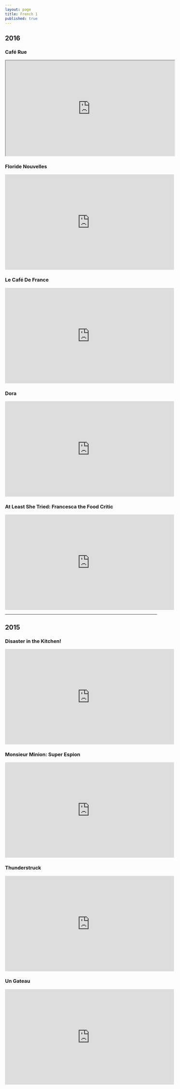 ```yaml
---
layout: page
title: French 1
published: true
---
```

## 2016




### Café Rue

<iframe src="https://drive.google.com/file/d/0B96m0BKf_su_TVhsa1BpbmRHbDg/preview" width="560" height="315"></iframe>

### Floride Nouvelles

<iframe width="560" height="315" src="https://www.youtube.com/embed/I1aamHEroP8" frameborder="0" allowfullscreen></iframe>

### Le Café De France

<iframe width="560" height="315" src="https://www.youtube.com/embed/Cddu4xMddtI" frameborder="0" allowfullscreen></iframe>

### Dora

<iframe width="560" height="315" src="https://www.youtube.com/embed/IbGpTXolYZ8" frameborder="0" allowfullscreen></iframe>

### At Least She Tried: Francesca the Food Critic

<iframe width="560" height="315" src="https://www.youtube.com/embed/cXjMEpChL-s" frameborder="0" allowfullscreen></iframe>
<hr>

## 2015

### Disaster in the Kitchen!

<iframe width="560" height="315" src="https://www.youtube.com/embed/ja1CfCgxi-I" frameborder="0" allowfullscreen></iframe>

### Monsieur Minion: Super Espion

<iframe width="560" height="315" src="https://www.youtube.com/embed/H0xHV6a8N0k" frameborder="0" allowfullscreen></iframe>

### Thunderstruck

<iframe width="560" height="315" src="https://www.youtube.com/embed/nzWmWfwid5w" frameborder="0" allowfullscreen></iframe>

### Un Gateau

<iframe width="560" height="315" src="https://www.youtube.com/embed/sJVRoCdDt7g" frameborder="0" allowfullscreen></iframe>
